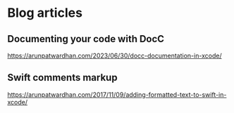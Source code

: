 # Blog articles

## Documenting your code with DocC
https://arunpatwardhan.com/2023/06/30/docc-documentation-in-xcode/

## Swift comments markup
https://arunpatwardhan.com/2017/11/09/adding-formatted-text-to-swift-in-xcode/
